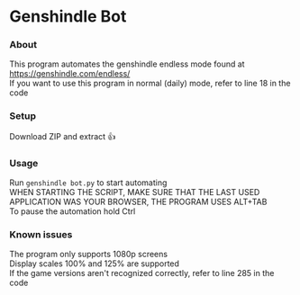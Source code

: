 # Genshindle Bot
### About
This program automates the genshindle endless mode found at https://genshindle.com/endless/ \
If you want to use this program in normal (daily) mode, refer to line 18 in the code

### Setup
Download ZIP and extract 👍

### Usage
Run `genshindle bot.py` to start automating \
WHEN STARTING THE SCRIPT, MAKE SURE THAT THE LAST USED APPLICATION WAS YOUR BROWSER, THE PROGRAM USES ALT+TAB \
To pause the automation hold Ctrl

### Known issues
The program only supports 1080p screens \
Display scales 100% and 125% are supported \
If the game versions aren't recognized correctly, refer to line 285 in the code
